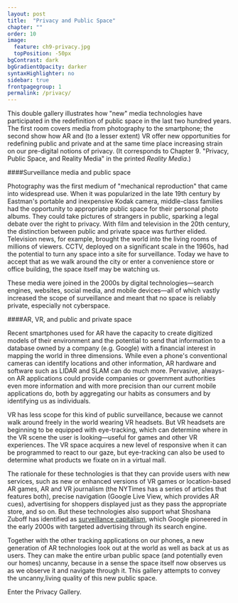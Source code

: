 ```yaml
---
layout: post
title:  "Privacy and Public Space"
chapter: ""
order: 10
image:
  feature: ch9-privacy.jpg
  topPosition: -50px
bgContrast: dark
bgGradientOpacity: darker
syntaxHighlighter: no
sidebar: true
frontpagegroup: 1
permalink: /privacy/
---
```

This double gallery illustrates how "new" media technologies have participated in the redefinition of public space in the last two hundred years. The first room covers media from photography to the smartphone; the second show how AR and (to a lesser extent) VR offer new opportunities for redefining public and private and at the same time place increasing strain on our pre-digital notions of privacy. (It corresponds to Chapter 9. "Privacy, Public Space, and Reality Media" in the printed *Reality Media*.)

####Surveillance media and public space

Photography was the first medium of "mechanical reproduction" that came into widespread use. When it was popularized in the late 19th century by Eastman's portable and inexpensive Kodak camera, middle-class families had the opportunity to appropriate public space for their personal photo albums. They could take pictures of strangers in public, sparking a legal debate over the right to privacy. With film and television in the 20th century, the distinction between public and private space was further elided. Television news, for example, brought the world into the living rooms of millions of viewers. CCTV, deployed on a significant scale in the 1960s, had the potential to turn any space into a site for surveillance. Today we have to accept that as we walk around the city or enter a convenience store or office building, the space itself may be watching us. 

These media were joined in the 2000s by digital technologies&mdash;search engines, websites, social media, and mobile devices&mdash;all of which vastly increased the scope of surveillance and meant that no space is reliably private, especially not cyberspace.


####AR, VR, and public and private space

Recent smartphones used for AR have the capacity to create digitized models of their environment and the potential to send that information to a database owned by a company (e.g. Google) with a financial interest in mapping the world in three dimensions. While even a phone's conventional cameras can identify locations and other information, AR hardware and software such as LIDAR and SLAM can do much more. Pervasive, always-on AR applications could provide companies or government authorities even more information and with more precision than our current mobile applications do, both by aggregating our habits as consumers and by identifying us as individuals.

VR has less scope for this kind of public surveillance, because we cannot walk around freely in the world wearing VR headsets. But VR headsets are beginning to be equipped with eye-tracking, which can determine where in the VR scene the user is looking&mdash;useful for games and other VR experiences. The VR space acquires a new level of responsive when it can be programmed to react to our gaze, but eye-tracking can also be used to determine what products we fixate on in a virtual mall. 

The rationale for these technologies is that they can provide users with new services, such as new or enhanced versions of VR games or location-based AR games, AR and VR journalism (the NYTimes has a series of articles that features both), precise navigation (Google Live View, which provides AR cues), advertising for shoppers displayed just as they pass the appropriate store, and so on. But these technologies also support what Shoshana Zuboff has identified as <a class="exlink" href="https://www.youtube.com/watch?v=hIXhnWUmMvw" target="_blank">surveillance capitalism</a>, which Google pioneered in the early 2000s with targeted advertising through its search engine. 

Together with the other tracking applications on our phones, a new generation of AR technologies look out at the world as well as back at us as users. They can make the entire urban public space (and potentially even our homes) uncanny, because in a sense the space itself now observes us as we observe it and navigate through it. This gallery attempts to convey the uncanny,living quality of this new public space. 


Enter the <a class="xrlink" room="9" waypoint="privacy">Privacy Gallery</a>.
